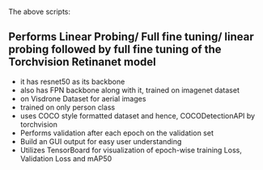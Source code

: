 The above scripts:
## Performs Linear Probing/ Full fine tuning/ linear probing followed by full fine tuning of the Torchvision Retinanet model 
- it has resnet50 as its backbone
- also has FPN backbone along with it, trained on imagenet dataset
- on Visdrone Dataset for aerial images
- trained on only person class
- uses COCO style formatted dataset and hence, COCODetectionAPI by torchvision
- Performs validation after each epoch on the validation set
- Build an GUI output for easy user understanding
- Utilizes TensorBoard for visualization of epoch-wise training Loss, Validation Loss and mAP50
